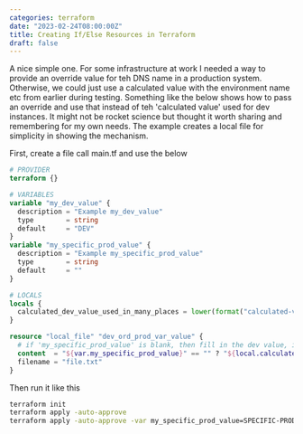 ```yaml
---
categories: terraform
date: "2023-02-24T08:00:00Z"
title: Creating If/Else Resources in Terraform
draft: false
---
```


A nice simple one. For some infrastructure at work I needed a way to provide an override value for teh DNS name in a production system. Otherwise, we could just use a calculated value with the environment name etc from earlier during testing. Something like the below shows how to pass an override and use that instead of teh 'calculated value' used for dev instances. It might not be rocket science but thought it worth sharing and remembering for my own needs. The example creates a local file for simplicity in showing the mechanism.

First, create a file call main.tf and use the below

```terraform
# PROVIDER
terraform {}

# VARIABLES
variable "my_dev_value" {
  description = "Example my_dev_value"
  type        = string
  default     = "DEV"
}
variable "my_specific_prod_value" {
  description = "Example my_specific_prod_value"
  type        = string
  default     = ""
}

# LOCALS
locals {
  calculated_dev_value_used_in_many_places = lower(format("calculated-value-%s", var.my_dev_value))
}

resource "local_file" "dev_ord_prod_var_value" {
  # if 'my_specific_prod_value' is blank, then fill in the dev value, if it is prod, put in the prod value
  content  = "${var.my_specific_prod_value}" == "" ? "${local.calculated_dev_value_used_in_many_places}" : "${var.my_specific_prod_value}"
  filename = "file.txt"
}
```

Then run it like this

```bash
terraform init
terraform apply -auto-approve                                                  # Uses the default value
terraform apply -auto-approve -var my_specific_prod_value=SPECIFIC-PROD-VALUE  # Uses the passed value
```
